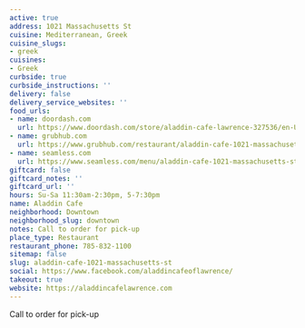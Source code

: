 ```yaml
---
active: true
address: 1021 Massachusetts St
cuisine: Mediterranean, Greek
cuisine_slugs:
- greek
cuisines:
- Greek
curbside: true
curbside_instructions: ''
delivery: false
delivery_service_websites: ''
food_urls:
- name: doordash.com
  url: https://www.doordash.com/store/aladdin-cafe-lawrence-327536/en-US
- name: grubhub.com
  url: https://www.grubhub.com/restaurant/aladdin-cafe-1021-massachusetts-st-lawrence/1339849?utm_source=google&utm_medium=cpc&utm_campaign=Lawrence%2C%2BKS%2B%7C%2BAll%2B%7C%2BFood%2B%2B%2BHood&utm_term=%2Blawrence%20%2Bdelivery&efkwid=52998677246&gclsrc=aw.ds&=undefined&gclid=EAIaIQobChMI1OD48q226AIVAuiGCh1n-ADVEAAYASAAEgLNXPD_BwE
- name: seamless.com
  url: https://www.seamless.com/menu/aladdin-cafe-1021-massachusetts-st-lawrence/1339849
giftcard: false
giftcard_notes: ''
giftcard_url: ''
hours: Su-Sa 11:30am-2:30pm, 5-7:30pm
name: Aladdin Cafe
neighborhood: Downtown
neighborhood_slug: downtown
notes: Call to order for pick-up
place_type: Restaurant
restaurant_phone: 785-832-1100
sitemap: false
slug: aladdin-cafe-1021-massachusetts-st
social: https://www.facebook.com/aladdincafeoflawrence/
takeout: true
website: https://aladdincafelawrence.com
---
```


Call to order for pick-up